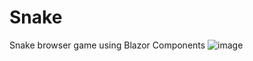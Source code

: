 # Snake
Snake browser game using Blazor Components
![image](https://user-images.githubusercontent.com/73341856/121264268-347b5380-c8b7-11eb-9e31-948258534f65.png)
